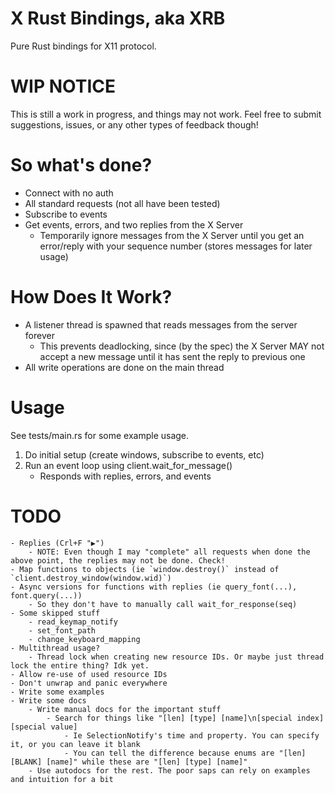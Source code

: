 # X Rust Bindings, aka XRB
Pure Rust bindings for X11 protocol.

# WIP NOTICE
This is still a work in progress, and things may not work. Feel free to submit suggestions, issues, or any other types of feedback though!

# So what's done?
- Connect with no auth
- All standard requests (not all have been tested)
- Subscribe to events
- Get events, errors, and two replies from the X Server
    - Temporarily ignore messages from the X Server until you get an error/reply with your sequence number (stores messages for later usage)

# How Does It Work?
- A listener thread is spawned that reads messages from the server forever
    - This prevents deadlocking, since (by the spec) the X Server MAY not accept a new message until it has sent the reply to previous one
- All write operations are done on the main thread

# Usage
See tests/main.rs for some example usage.
1. Do initial setup (create windows, subscribe to events, etc)
2. Run an event loop using client.wait_for_message()
    - Responds with replies, errors, and events

# TODO
    - Replies (Crl+F "▶")
        - NOTE: Even though I may "complete" all requests when done the above point, the replies may not be done. Check!
    - Map functions to objects (ie `window.destroy()` instead of `client.destroy_window(window.wid)`)
    - Async versions for functions with replies (ie query_font(...), font.query(...))
        - So they don't have to manually call wait_for_response(seq)
    - Some skipped stuff
        - read_keymap_notify
        - set_font_path
        - change_keyboard_mapping
    - Multithread usage?
        - Thread lock when creating new resource IDs. Or maybe just thread lock the entire thing? Idk yet.
    - Allow re-use of used resource IDs
    - Don't unwrap and panic everywhere
    - Write some examples
    - Write some docs
        - Write manual docs for the important stuff
            - Search for things like "[len] [type] [name]\n[special index] [special value]
                - Ie SelectionNotify's time and property. You can specify it, or you can leave it blank
                - You can tell the difference because enums are "[len] [BLANK] [name]" while these are "[len] [type] [name]"
        - Use autodocs for the rest. The poor saps can rely on examples and intuition for a bit

